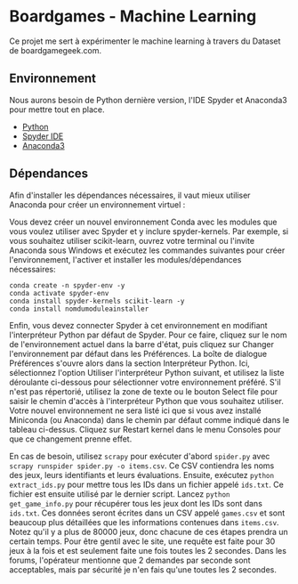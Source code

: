 # Boardgames - Machine Learning

Ce projet me sert à expérimenter le machine learning à travers du Dataset de boardgamegeek.com.

## Environnement

Nous aurons besoin de Python dernière version, l'IDE Spyder et Anaconda3 pour mettre tout en place.

- [Python](https://www.python.org/downloads/)
- [Spyder IDE](https://www.spyder-ide.org/)
- [Anaconda3](https://www.anaconda.com/)

## Dépendances

Afin d'installer les dépendances nécessaires, il vaut mieux utiliser Anaconda pour créer un environnement virtuel : 

Vous devez créer un nouvel environnement Conda avec les modules que vous voulez utiliser avec Spyder et y inclure spyder-kernels. Par exemple, si vous souhaitez utiliser scikit-learn, ouvrez votre terminal ou l'invite Anaconda sous Windows et exécutez les commandes suivantes pour créer l'environnement, l'activer et installer les modules/dépendances nécessaires:
```
conda create -n spyder-env -y
conda activate spyder-env
conda install spyder-kernels scikit-learn -y
conda install nomdumoduleainstaller
```
Enfin, vous devez connecter Spyder à cet environnement en modifiant l'interpréteur Python par défaut de Spyder. Pour ce faire, cliquez sur le nom de l'environnement actuel dans la barre d'état, puis cliquez sur Changer l'environnement par défaut dans les Préférences.
La boîte de dialogue Préférences s'ouvre alors dans la section Interpréteur Python. Ici, sélectionnez l'option Utiliser l'interpréteur Python suivant, et utilisez la liste déroulante ci-dessous pour sélectionner votre environnement préféré. S'il n'est pas répertorié, utilisez la zone de texte ou le bouton Select file pour saisir le chemin d'accès à l'interpréteur Python que vous souhaitez utiliser.
Votre nouvel environnement ne sera listé ici que si vous avez installé Miniconda (ou Anaconda) dans le chemin par défaut comme indiqué dans le tableau ci-dessus.
Cliquez sur Restart kernel dans le menu Consoles pour que ce changement prenne effet.

En cas de besoin, utilisez `scrapy` pour exécuter d'abord `spider.py` avec `scrapy runspider spider.py -o items.csv`. Ce CSV contiendra les noms des jeux, leurs identifiants et leurs évaluations. 
Ensuite, exécutez `python extract_ids.py` pour mettre tous les IDs dans un fichier appelé `ids.txt`. Ce fichier est ensuite utilisé par le dernier script. 
Lancez `python get_game_info.py` pour récupérer tous les jeux dont les IDs sont dans `ids.txt`. Ces données seront écrites dans un CSV appelé `games.csv` et sont beaucoup plus détaillées que les informations contenues dans `items.csv`. 
Notez qu'il y a plus de 80000 jeux, donc chacune de ces étapes prendra un certain temps. Pour être gentil avec le site, une requête est faite pour 30 jeux à la fois et est seulement faite une fois toutes les 2 secondes. Dans les forums, l'opérateur mentionne que 2 demandes par seconde sont acceptables, mais par sécurité je n'en fais qu'une toutes les 2 secondes.